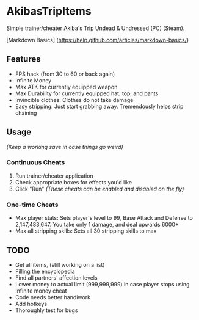# AkibasTripItems
Simple trainer/cheater Akiba's Trip Undead & Undressed (PC) (Steam).

[Markdown Basics] (https://help.github.com/articles/markdown-basics/)

## Features
* FPS hack (from 30 to 60 or back again)
* Infinite Money
* Max ATK for currently equipped weapon
* Max Durability for currently equipped hat, top, and pants
* Invincible clothes: Clothes do not take damage
* Easy stripping: Just start grabbing away. Tremendously helps strip chaining

## Usage
*(Keep a working save in case things go weird)*

### Continuous Cheats
1. Run trainer/cheater application
2. Check appropriate boxes for effects you'd like
3. Click "Run"
*(These cheats can be enabled and disabled on the fly)*

### One-time Cheats
- Max player stats: Sets player's level to 99, Base Attack and Defense to 2,147,483,647. You take only 1 damage, and deal upwards 6000+
- Max all stripping skills: Sets all 30 stripping skills to max

## TODO
* Get all items, (still working on a list)
* Filling the encyclopedia
* Find all partners' affection levels
* Lower money to actual limit (999,999,999) in case player stops using Infinite money cheat
* Code needs better handiwork
* Add hotkeys
* Thoroughly test for bugs
